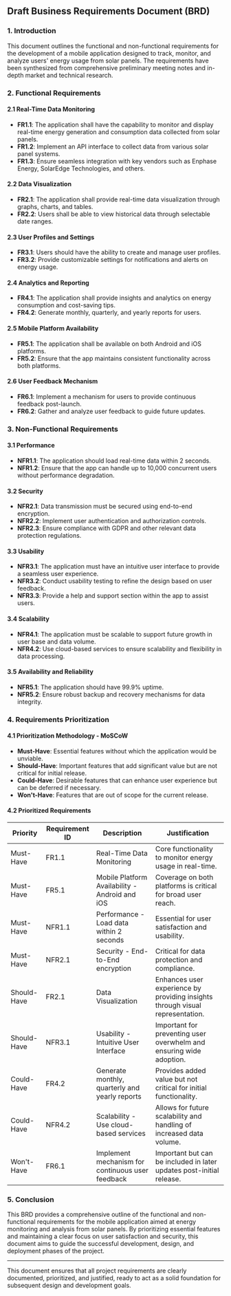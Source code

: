 ## Draft Business Requirements Document (BRD)

### 1. Introduction
This document outlines the functional and non-functional requirements for the development of a mobile application designed to track, monitor, and analyze users' energy usage from solar panels. The requirements have been synthesized from comprehensive preliminary meeting notes and in-depth market and technical research.

### 2. Functional Requirements

#### 2.1 Real-Time Data Monitoring
- **FR1.1**: The application shall have the capability to monitor and display real-time energy generation and consumption data collected from solar panels.
- **FR1.2**: Implement an API interface to collect data from various solar panel systems.
- **FR1.3**: Ensure seamless integration with key vendors such as Enphase Energy, SolarEdge Technologies, and others.

#### 2.2 Data Visualization
- **FR2.1**: The application shall provide real-time data visualization through graphs, charts, and tables.
- **FR2.2**: Users shall be able to view historical data through selectable date ranges.

#### 2.3 User Profiles and Settings
- **FR3.1**: Users should have the ability to create and manage user profiles.
- **FR3.2**: Provide customizable settings for notifications and alerts on energy usage.

#### 2.4 Analytics and Reporting
- **FR4.1**: The application shall provide insights and analytics on energy consumption and cost-saving tips.
- **FR4.2**: Generate monthly, quarterly, and yearly reports for users.

#### 2.5 Mobile Platform Availability
- **FR5.1**: The application shall be available on both Android and iOS platforms.
- **FR5.2**: Ensure that the app maintains consistent functionality across both platforms.

#### 2.6 User Feedback Mechanism
- **FR6.1**: Implement a mechanism for users to provide continuous feedback post-launch.
- **FR6.2**: Gather and analyze user feedback to guide future updates.

### 3. Non-Functional Requirements

#### 3.1 Performance
- **NFR1.1**: The application should load real-time data within 2 seconds.
- **NFR1.2**: Ensure that the app can handle up to 10,000 concurrent users without performance degradation.

#### 3.2 Security
- **NFR2.1**: Data transmission must be secured using end-to-end encryption.
- **NFR2.2**: Implement user authentication and authorization controls.
- **NFR2.3**: Ensure compliance with GDPR and other relevant data protection regulations.

#### 3.3 Usability
- **NFR3.1**: The application must have an intuitive user interface to provide a seamless user experience.
- **NFR3.2**: Conduct usability testing to refine the design based on user feedback.
- **NFR3.3**: Provide a help and support section within the app to assist users.

#### 3.4 Scalability
- **NFR4.1**: The application must be scalable to support future growth in user base and data volume.
- **NFR4.2**: Use cloud-based services to ensure scalability and flexibility in data processing.

#### 3.5 Availability and Reliability
- **NFR5.1**: The application should have 99.9% uptime.
- **NFR5.2**: Ensure robust backup and recovery mechanisms for data integrity.

### 4. Requirements Prioritization

#### 4.1 Prioritization Methodology - MoSCoW
- **Must-Have**: Essential features without which the application would be unviable.
- **Should-Have**: Important features that add significant value but are not critical for initial release.
- **Could-Have**: Desirable features that can enhance user experience but can be deferred if necessary.
- **Won't-Have**: Features that are out of scope for the current release.

#### 4.2 Prioritized Requirements

| Priority   | Requirement ID | Description                                                   | Justification                                                                             |
|------------|----------------|---------------------------------------------------------------|-------------------------------------------------------------------------------------------|
| Must-Have  | FR1.1          | Real-Time Data Monitoring                                     | Core functionality to monitor energy usage in real-time.                                  |
| Must-Have  | FR5.1          | Mobile Platform Availability - Android and iOS                | Coverage on both platforms is critical for broad user reach.                              |
| Must-Have  | NFR1.1         | Performance - Load data within 2 seconds                      | Essential for user satisfaction and usability.                                            |
| Must-Have  | NFR2.1         | Security - End-to-End encryption                              | Critical for data protection and compliance.                                              |
| Should-Have| FR2.1          | Data Visualization                                            | Enhances user experience by providing insights through visual representation.             |
| Should-Have| NFR3.1         | Usability - Intuitive User Interface                          | Important for preventing user overwhelm and ensuring wide adoption.                       |
| Could-Have | FR4.2          | Generate monthly, quarterly and yearly reports                | Provides added value but not critical for initial functionality.                          |
| Could-Have | NFR4.2         | Scalability - Use cloud-based services                        | Allows for future scalability and handling of increased data volume.                      |
| Won't-Have | FR6.1          | Implement mechanism for continuous user feedback              | Important but can be included in later updates post-initial release.                      |

### 5. Conclusion
This BRD provides a comprehensive outline of the functional and non-functional requirements for the mobile application aimed at energy monitoring and analysis from solar panels. By prioritizing essential features and maintaining a clear focus on user satisfaction and security, this document aims to guide the successful development, design, and deployment phases of the project.

---

This document ensures that all project requirements are clearly documented, prioritized, and justified, ready to act as a solid foundation for subsequent design and development goals.